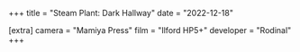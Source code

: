 +++
title =  "Steam Plant: Dark Hallway"
date =  "2022-12-18"

[extra]
camera = "Mamiya Press"
film =  "Ilford HP5+"
developer =  "Rodinal"
+++
